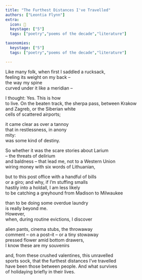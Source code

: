 ```yaml
---
title: "The Furthest Distances I've Travelled"
authors: ["Leontia Flynn"]
extra:
  icon: 🎒
  keystage: ["5"]
  tags: ["poetry","poems of the decade","literature"]

taxonomies:
  keystage: ["5"]
  tags: ["poetry","poems of the decade","literature"]

--- 
```


Like many folk, when first I saddled a rucksack,  
feeling its weight on my back –  
the way my spine  
curved under it like a meridian –  
  
I thought: Yes. This is how  
to live. On the beaten track, the sherpa pass, between Krakow  
and Zagreb, or the Siberian white  
cells of scattered airports;  
  
it came clear as over a tannoy  
that in restlessness, in anony  
mity:  
was some kind of destiny.  
  
So whether it was the scare stories about Larium  
– the threats of delirium  
and baldness – that lead me, not to a Western Union  
wiring money with six words of Lithuanian,  
  
but to this post office with a handful of bills  
or a giro; and why, if I’m stuffing smalls  
hastily into a holdall, I am less likely  
to be catching a greyhound from Madison to Milwaukee  
  
than to be doing some overdue laundry  
is really beyond me.  
However,  
when, during routine evictions, I discover  
  
alien pants, cinema stubs, the throwaway  
comment – on a post–it – or a tiny stowaway  
pressed flower amid bottom drawers,  
I know these are my souvenirs  
  
and, from these crushed valentines, this unravelled  
sports sock, that the furthest distances I’ve travelled  
have been those between people. And what survives  
of holidaying briefly in their lives.
